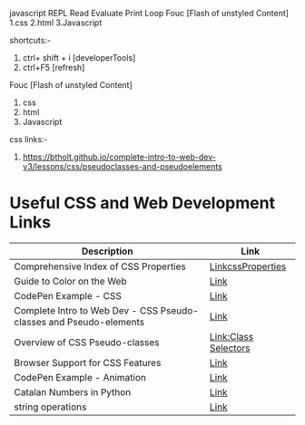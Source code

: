 
javascript
REPL Read Evaluate Print Loop
Fouc [Flash of unstyled Content]  1.css 2.html 3.Javascript

shortcuts:-

1. ctrl+ shift + i [developerTools]
2. ctrl+F5 [refresh]


Fouc [Flash of unstyled Content]  </br> 
1. css 
2. html
3. Javascript
   


css links:-

1. https://btholt.github.io/complete-intro-to-web-dev-v3/lessons/css/pseudoclasses-and-pseudoelements


# Useful CSS and Web Development Links

| Description                                             | Link                                                        |
|---------------------------------------------------------|-------------------------------------------------------------|
| Comprehensive Index of CSS Properties                   | [LinkcssProperties](https://meiert.com/en/indices/css-properties/) |
| Guide to Color on the Web                               | [Link](https://css-tricks.com/nerds-guide-color-web/) |
| CodePen Example - CSS                                   | [Link](https://codepen.io/btholt/pen/ELaxOB?editors=1100) |
| Complete Intro to Web Dev - CSS Pseudo-classes and Pseudo-elements| [Link](https://btholt.github.io/complete-intro-to-web-dev-v3/lessons/css/pseudoclasses-and-pseudoelements) |
| Overview of CSS Pseudo-classes                         | [Link:Class Selectors](https://css-tricks.com/pseudo-class-selectors/) |
| Browser Support for CSS Features                       | [Link](https://caniuse.com)                           |
| CodePen Example - Animation                            |[Link](https://codepen.io/juliangarnier/pen/krNqZO)    |
| Catalan Numbers in Python                              |[Link](https://code.golf/catalan-numbers#python)       |
|  string operations                                     |[Link](https://developer.mozilla.org/en-US/)           |
